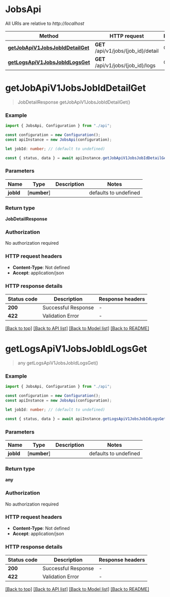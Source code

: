 # JobsApi

All URIs are relative to _http://localhost_

| Method                                                              | HTTP request                         | Description |
| ------------------------------------------------------------------- | ------------------------------------ | ----------- |
| [**getJobApiV1JobsJobIdDetailGet**](#getjobapiv1jobsjobiddetailget) | **GET** /api/v1/jobs/{job_id}/detail | Get Job     |
| [**getLogsApiV1JobsJobIdLogsGet**](#getlogsapiv1jobsjobidlogsget)   | **GET** /api/v1/jobs/{job_id}/logs   | Get Logs    |

# **getJobApiV1JobsJobIdDetailGet**

> JobDetailResponse getJobApiV1JobsJobIdDetailGet()

### Example

```typescript
import { JobsApi, Configuration } from "./api";

const configuration = new Configuration();
const apiInstance = new JobsApi(configuration);

let jobId: number; // (default to undefined)

const { status, data } = await apiInstance.getJobApiV1JobsJobIdDetailGet(jobId);
```

### Parameters

| Name      | Type         | Description | Notes                 |
| --------- | ------------ | ----------- | --------------------- |
| **jobId** | [**number**] |             | defaults to undefined |

### Return type

**JobDetailResponse**

### Authorization

No authorization required

### HTTP request headers

- **Content-Type**: Not defined
- **Accept**: application/json

### HTTP response details

| Status code | Description         | Response headers |
| ----------- | ------------------- | ---------------- |
| **200**     | Successful Response | -                |
| **422**     | Validation Error    | -                |

[[Back to top]](#) [[Back to API list]](../README.md#documentation-for-api-endpoints) [[Back to Model list]](../README.md#documentation-for-models) [[Back to README]](../README.md)

# **getLogsApiV1JobsJobIdLogsGet**

> any getLogsApiV1JobsJobIdLogsGet()

### Example

```typescript
import { JobsApi, Configuration } from "./api";

const configuration = new Configuration();
const apiInstance = new JobsApi(configuration);

let jobId: number; // (default to undefined)

const { status, data } = await apiInstance.getLogsApiV1JobsJobIdLogsGet(jobId);
```

### Parameters

| Name      | Type         | Description | Notes                 |
| --------- | ------------ | ----------- | --------------------- |
| **jobId** | [**number**] |             | defaults to undefined |

### Return type

**any**

### Authorization

No authorization required

### HTTP request headers

- **Content-Type**: Not defined
- **Accept**: application/json

### HTTP response details

| Status code | Description         | Response headers |
| ----------- | ------------------- | ---------------- |
| **200**     | Successful Response | -                |
| **422**     | Validation Error    | -                |

[[Back to top]](#) [[Back to API list]](../README.md#documentation-for-api-endpoints) [[Back to Model list]](../README.md#documentation-for-models) [[Back to README]](../README.md)
